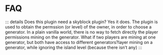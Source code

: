 # FAQ
::: details Does this plugin need a skyblock plugin?
Yes it does. The plugin is used to obtain the permssion (or level) of the owner, in order to choose a generator. In a plain vanilla world, there is no way to fetch directly the player permissions mining on the generator. What if two players are mining at one generator, but both have access to different generators?layer mining on a generator, while ignoring the island level (because there isn’t any)
:::
